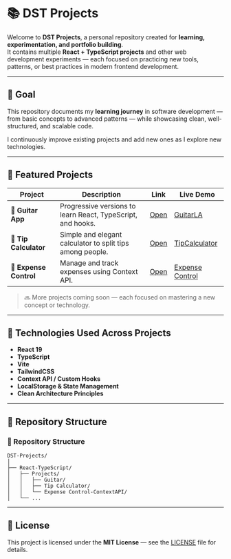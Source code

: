 # 📚 DST Projects

Welcome to **DST Projects**, a personal repository created for **learning, experimentation, and portfolio building**.  
It contains multiple **React + TypeScript projects** and other web development experiments — each focused on practicing new tools, patterns, or best practices in modern frontend development.

---

## 🎯 Goal

This repository documents my **learning journey** in software development — from basic concepts to advanced patterns — while showcasing clean, well-structured, and scalable code.

I continuously improve existing projects and add new ones as I explore new technologies.

---

## 🚀 Featured Projects

| Project | Description | Link | Live Demo |
|----------|--------------|-----------|-------|
| 🎸 **Guitar App** | Progressive versions to learn React, TypeScript, and hooks. | [Open](./React-TypeScript/Projects/Guitars) | [GuitarLA](https://guitarla-dst.netlify.app/) |
| 🧮 **Tip Calculator** | Simple and elegant calculator to split tips among people. | [Open](./React-TypeScript/Projects/Tip%20Calculator)  | [TipCalculator](https://tipcalculator-dst.netlify.app/) |
| 💸 **Expense Control** | Manage and track expenses using Context API. | [Open](./React-TypeScript/Projects/Expense%20Control-ContextAPI)  | [Expense Control](https://expense-control-dst.netlify.app/) |

> 🔜 More projects coming soon — each focused on mastering a new concept or technology.

---

## 🧱 Technologies Used Across Projects

- **React 19**
- **TypeScript**
- **Vite**
- **TailwindCSS**
- **Context API / Custom Hooks**
- **LocalStorage & State Management**
- **Clean Architecture Principles**

---

## 🧩 Repository Structure

### 📁 Repository Structure

```text
DST-Projects/
│
├── React-TypeScript/
│   ├── Projects/
│   │   ├── Guitar/
│   │   ├── Tip Calculator/
│   │   └── Expense Control-ContextAPI/
│   └── ...
```

---

## 📄 License

This project is licensed under the **MIT License** — see the [LICENSE](./LICENSE) file for details.




